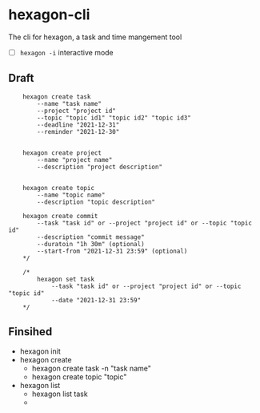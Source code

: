 # hexagon-cli
The cli for hexagon, a task and time mangement tool


- [ ] `hexagon -i` interactive mode

## Draft

```
    hexagon create task 
        --name "task name" 
        --project "project id" 
        --topic "topic id1" "topic id2" "topic id3"
        --deadline "2021-12-31" 
        --reminder "2021-12-30"

   
    hexagon create project 
        --name "project name"
        --description "project description" 

    
    hexagon create topic 
        --name "topic name"
        --description "topic description"

    hexagon create commit 
        --task "task id" or --project "project id" or --topic "topic id"
        --description "commit message"
        --duratoin "1h 30m" (optional)
        --start-from "2021-12-31 23:59" (optional)
    */

    /*
        hexagon set task
            --task "task id" or --project "project id" or --topic "topic id"
            --date "2021-12-31 23:59"
    */
```

## Finsihed 

- hexagon init
- hexagon create 
    - hexagon create task -n "task name" 
    - hexagon create topic "topic" 
- hexagon list 
    - hexagon list task
    - 
